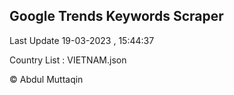 

## Google Trends Keywords Scraper 
 
Last Update 19-03-2023 , 15:44:37

Country List :
VIETNAM.json



© Abdul Muttaqin 
